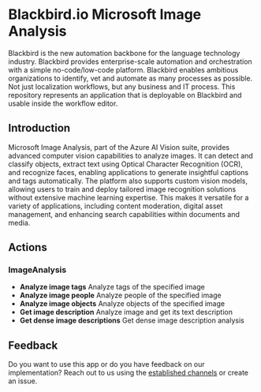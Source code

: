 # Blackbird.io Microsoft Image Analysis

Blackbird is the new automation backbone for the language technology industry. Blackbird provides enterprise-scale automation and orchestration with a simple no-code/low-code platform. Blackbird enables ambitious organizations to identify, vet and automate as many processes as possible. Not just localization workflows, but any business and IT process. This repository represents an application that is deployable on Blackbird and usable inside the workflow editor.

## Introduction

<!-- begin docs -->

Microsoft Image Analysis, part of the Azure AI Vision suite, provides advanced computer vision capabilities to analyze images. It can detect and classify objects, extract text using Optical Character Recognition (OCR), and recognize faces, enabling applications to generate insightful captions and tags automatically. The platform also supports custom vision models, allowing users to train and deploy tailored image recognition solutions without extensive machine learning expertise. This makes it versatile for a variety of applications, including content moderation, digital asset management, and enhancing search capabilities within documents and media.

## Actions

### ImageAnalysis
- **Analyze image tags** Analyze tags of the specified image
- **Analyze image people** Analyze people of the specified image
- **Analyze image objects** Analyze objects of the specified image
- **Get image description** Analyze image and get its text description
- **Get dense image descriptions** Get dense image description analysis

## Feedback

Do you want to use this app or do you have feedback on our implementation? Reach out to us using the [established channels](https://www.blackbird.io/) or create an issue.

<!-- end docs -->
